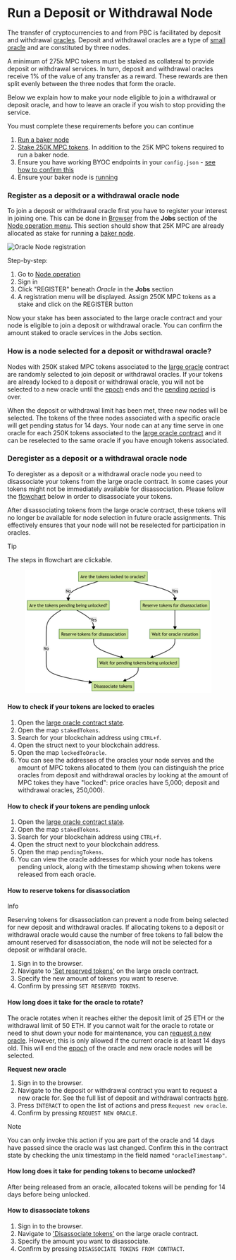 # Run a Deposit or Withdrawal Node

The transfer of cryptocurrencies to and from PBC is facilitated by deposit and withdrawal [oracles](https://partisiablockchain.gitlab.io/documentation/pbc-fundamentals/dictionary.html#oracle-node). Deposit and withdrawal oracles are a type of [small oracle](https://partisiablockchain.gitlab.io/documentation/pbc-fundamentals/dictionary.html#small-oracle) and are constituted by three nodes.

A minimum of 275k MPC tokens must be staked as collateral to provide deposit or withdrawal services. In turn, deposit and withdrawal oracles receive 1% of the value of any transfer as a reward. These rewards are then split evenly between the three nodes that form the oracle.

Below we explain how to make your node eligible to join a withdrawal or deposit oracle, and how to leave an oracle if you wish to stop providing the service.

You must complete these requirements before you can continue

1. [Run a baker node](https://partisiablockchain.gitlab.io/documentation/node-operations/run-a-baker-node.html)
2. [Stake 250K MPC tokens](https://browser.partisiablockchain.com/node-operation). In addition to the 25K MPC tokens required to run a baker node.
3. Ensure you have working BYOC endpoints in your `config.json` - [see how to confirm this](https://partisiablockchain.gitlab.io/documentation/node-operations/node-health-and-maintenance.html#confirm-that-your-byoc-endpoints-are-working)
4. Ensure your baker node is [running](https://partisiablockchain.gitlab.io/documentation/node-operations/node-health-and-maintenance.html#is-your-baker-node-working)

### Register as a deposit or a withdrawal oracle node <a href="#register-as-a-deposit-or-a-withdrawal-oracle-node" id="register-as-a-deposit-or-a-withdrawal-oracle-node"></a>

To join a deposit or withdrawal oracle first you have to register your interest in joining one. This can be done in [Browser](https://browser.partisiablockchain.com/blocks) from the **Jobs** section of the [Node operation menu](https://browser.partisiablockchain.com/node-operation). This section should show that 25K MPC are already allocated as stake for running a [baker node](https://partisiablockchain.gitlab.io/documentation/pbc-fundamentals/dictionary.html#baker-node).

![Oracle Node registration](https://partisiablockchain.gitlab.io/documentation/node-operations/img/run-a-deposit-or-withdrawal-oracle-node-00.png)

Step-by-step:

1. Go to [Node operation](https://browser.partisiablockchain.com/node-operation)
2. Sign in
3. Click "REGISTER" beneath _Oracle_ in the **Jobs** section
4. A registration menu will be displayed. Assign 250K MPC tokens as a stake and click on the REGISTER button

Now your stake has been associated to the large oracle contract and your node is eligible to join a deposit or withdrawal oracle. You can confirm the amount staked to oracle services in the Jobs section.

### How is a node selected for a deposit or withdrawal oracle? <a href="#how-is-a-node-selected-for-a-deposit-or-withdrawal-oracle" id="how-is-a-node-selected-for-a-deposit-or-withdrawal-oracle"></a>

Nodes with 250K staked MPC tokens associated to the [large oracle](https://partisiablockchain.gitlab.io/documentation/pbc-fundamentals/governance-system-smart-contracts-overview.html#node-operation) contract are randomly selected to join deposit or withdrawal oracles. If your tokens are already locked to a deposit or withdrawal oracle, you will not be selected to a new oracle until the [epoch](https://partisiablockchain.gitlab.io/documentation/pbc-fundamentals/dictionary.html#epoch) ends and the [pending period](https://partisiablockchain.gitlab.io/documentation/node-operations/node-payment-rewards-and-risks.html#how-long-does-it-take-to-retrieve-stakes-from-a-node-service) is over.

When the deposit or withdrawal limit has been met, three new nodes will be selected. The tokens of the three nodes associated with a specific oracle will get pending status for 14 days. Your node can at any time serve in one oracle for each 250K tokens associated to the [large oracle contract](https://browser.partisiablockchain.com/contracts/04f1ab744630e57fb9cfcd42e6ccbf386977680014/associateTokensToContract) and it can be reselected to the same oracle if you have enough tokens associated.

### Deregister as a deposit or a withdrawal oracle node <a href="#deregister-as-a-deposit-or-a-withdrawal-oracle-node" id="deregister-as-a-deposit-or-a-withdrawal-oracle-node"></a>

To deregister as a deposit or a withdrawal oracle node you need to disassociate your tokens from the large oracle contract. In some cases your tokens might not be immediately available for disassociation. Please follow the [flowchart](https://partisiablockchain.gitlab.io/documentation/node-operations/run-a-deposit-or-withdrawal-oracle-node.html#flowchart-how-to-deregister-as-deposit-or-withdrawal-oracle) below in order to disassociate your tokens.

After disassociating tokens from the large oracle contract, these tokens will no longer be available for node selection in future oracle assignments. This effectively ensures that your node will not be reselected for participation in oracles.

Tip

The steps in flowchart are clickable.

<figure><img src="../.gitbook/assets/image (4).png" alt=""><figcaption></figcaption></figure>

#### How to check if your tokens are locked to oracles <a href="#how-to-check-if-your-tokens-are-locked-to-oracles" id="how-to-check-if-your-tokens-are-locked-to-oracles"></a>

1. Open the [large oracle contract state](https://browser.partisiablockchain.com/contracts/04f1ab744630e57fb9cfcd42e6ccbf386977680014?tab=state).
2. Open the map `stakedTokens`.
3. Search for your blockchain address using `CTRL+f`.
4. Open the struct next to your blockchain address.
5. Open the map `lockedToOracle`.
6. You can see the addresses of the oracles your node serves and the amount of MPC tokens allocated to them (you can distinguish the price oracles from deposit and withdrawal oracles by looking at the amount of MPC tokes they have "locked": price oracles have 5,000; deposit and withdrawal oracles, 250,000).

#### How to check if your tokens are pending unlock <a href="#how-to-check-if-your-tokens-are-pending-unlock" id="how-to-check-if-your-tokens-are-pending-unlock"></a>

1. Open the [large oracle contract state](https://browser.partisiablockchain.com/contracts/04f1ab744630e57fb9cfcd42e6ccbf386977680014?tab=state).
2. Open the map `stakedTokens`.
3. Search for your blockchain address using `CTRL+f`.
4. Open the struct next to your blockchain address.
5. Open the map `pendingTokens`.
6. You can view the oracle addresses for which your node has tokens pending unlock, along with the timestamp showing when tokens were released from each oracle.

#### How to reserve tokens for disassociation <a href="#how-to-reserve-tokens-for-disassociation" id="how-to-reserve-tokens-for-disassociation"></a>

Info

Reserving tokens for disassociation can prevent a node from being selected for new deposit and withdrawal oracles. If allocating tokens to a deposit or withdrawal oracle would cause the number of free tokens to fall below the amount reserved for disassociation, the node will not be selected for a deposit or withdaral oracle.

1. Sign in to the browser.
2. Navigate to ['Set reserved tokens'](https://browser.partisiablockchain.com/contracts/04f1ab744630e57fb9cfcd42e6ccbf386977680014/setReservedTokens) on the large oracle contract.
3. Specify the new amount of tokens you want to reserve.
4. Confirm by pressing `SET RESERVED TOKENS`.

#### How long does it take for the oracle to rotate? <a href="#how-long-does-it-take-for-the-oracle-to-rotate" id="how-long-does-it-take-for-the-oracle-to-rotate"></a>

The oracle rotates when it reaches either the deposit limit of 25 ETH or the withdrawal limit of 50 ETH. If you cannot wait for the oracle to rotate or need to shut down your node for maintenance, you can [request a new oracle](https://partisiablockchain.gitlab.io/documentation/node-operations/run-a-deposit-or-withdrawal-oracle-node.html#request-new-oracle). However, this is only allowed if the current oracle is at least 14 days old. This will end the [epoch](https://partisiablockchain.gitlab.io/documentation/pbc-fundamentals/dictionary.html#epoch) of the oracle and new oracle nodes will be selected.

**Request new oracle**

1. Sign in to the browser.
2. Navigate to the deposit or withdrawal contract you want to request a new oracle for. See the full list of deposit and withdrawal contracts [here](https://partisiablockchain.gitlab.io/documentation/pbc-fundamentals/byoc/bridging-byoc-by-sending-transactions.html#bridgeable-coins-on-mainnet).
3. Press `INTERACT` to open the list of actions and press `Request new oracle`.
4. Confirm by pressing `REQUEST NEW ORACLE`.

Note

You can only invoke this action if you are part of the oracle and 14 days have passed since the oracle was last changed. Confirm this in the contract state by checking the unix timestamp in the field named `"oracleTimestamp"`.

#### How long does it take for pending tokens to become unlocked? <a href="#how-long-does-it-take-for-pending-tokens-to-become-unlocked" id="how-long-does-it-take-for-pending-tokens-to-become-unlocked"></a>

After being released from an oracle, allocated tokens will be pending for 14 days before being unlocked.

#### How to disassociate tokens <a href="#how-to-disassociate-tokens" id="how-to-disassociate-tokens"></a>

1. Sign in to the browser.
2. Navigate to ['Disassociate tokens'](https://browser.partisiablockchain.com/contracts/04f1ab744630e57fb9cfcd42e6ccbf386977680014/disassociateTokensFromContract) on the large oracle contract.
3. Specify the amount you want to disassociate.
4. Confirm by pressing `DISASSOCIATE TOKENS FROM CONTRACT`.
